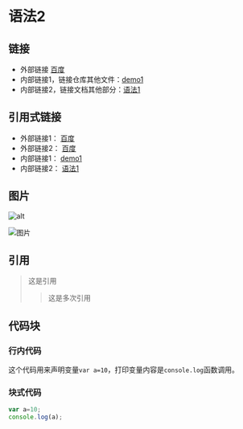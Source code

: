 # 语法2

## 链接
- 外部链接
[百度](http://www.baidu.com "单击访问百度")
- 内部链接1，链接仓库其他文件：[demo1](demo1.md)
- 内部链接2，链接文档其他部分：[语法1](demo2#语法1)

## 引用式链接
- 外部链接1： [百度]
- 外部链接2： [百度][baidu]
- 内部链接1： [demo1]
- 内部链接2： [语法1]

## 图片

![alt](url "text")

![](http://b.hiphotos.baidu.com/image/pic/item/4b90f603738da977f0bb86e1b951f8198718e360.jpg "图片")

## 引用
>这是引用
>>这是多次引用

## 代码块
### 行内代码
这个代码用来声明变量`var a=10`，打印变量内容是`console.log`函数调用。
### 块式代码
```javascript
var a=10;
console.log(a);
```



<!-- 下面是文档中用到的链接 -->

[百度]:http://www.baidu.com  
[baidu]:http://www.baidu.com  
[demo1]:demo1.md  
[语法1]:demo2.md#语法1

